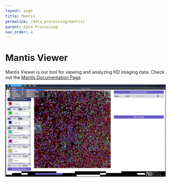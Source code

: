 ```yaml
---
layout: page
title: Mantis
permalink: /data_processing/mantis/
parent: Data Processing
nav_order: 4
---
```


# Mantis Viewer

Mantis Viewer is our tool for viewing and analyzing HD imaging data. Check out the [Mantis Documentation Page](https://candelbio.github.io/mantis-viewer/).

![](../../assets/segmentation_menu_mantis.png)